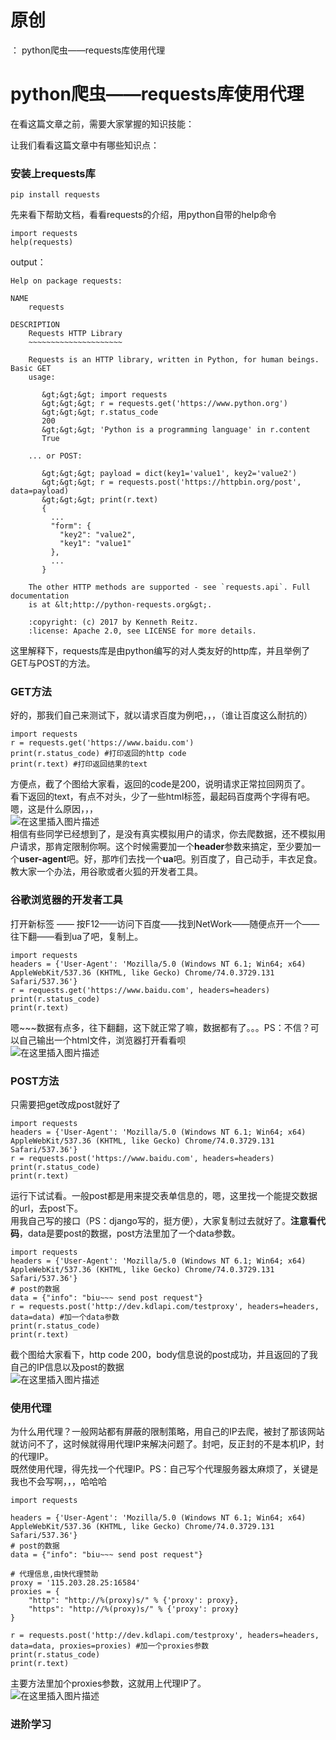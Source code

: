 # 原创
：  python爬虫——requests库使用代理

# python爬虫——requests库使用代理

在看这篇文章之前，需要大家掌握的知识技能：

让我们看看这篇文章中有哪些知识点：

### 安装上requests库

```
pip install requests

```

先来看下帮助文档，看看requests的介绍，用python自带的help命令

```
import requests
help(requests)

```

output：

```
Help on package requests:

NAME
    requests

DESCRIPTION
    Requests HTTP Library
    ~~~~~~~~~~~~~~~~~~~~~
    
    Requests is an HTTP library, written in Python, for human beings. Basic GET
    usage:
    
       &gt;&gt;&gt; import requests
       &gt;&gt;&gt; r = requests.get('https://www.python.org')
       &gt;&gt;&gt; r.status_code
       200
       &gt;&gt;&gt; 'Python is a programming language' in r.content
       True
    
    ... or POST:
    
       &gt;&gt;&gt; payload = dict(key1='value1', key2='value2')
       &gt;&gt;&gt; r = requests.post('https://httpbin.org/post', data=payload)
       &gt;&gt;&gt; print(r.text)
       {
         ...
         "form": {
           "key2": "value2",
           "key1": "value1"
         },
         ...
       }
    
    The other HTTP methods are supported - see `requests.api`. Full documentation
    is at &lt;http://python-requests.org&gt;.
    
    :copyright: (c) 2017 by Kenneth Reitz.
    :license: Apache 2.0, see LICENSE for more details.

```

这里解释下，requests库是由python编写的对人类友好的http库，并且举例了GET与POST的方法。

### GET方法

好的，那我们自己来测试下，就以请求百度为例吧，，，（谁让百度这么耐抗的）

```
import requests
r = requests.get('https://www.baidu.com')
print(r.status_code) #打印返回的http code
print(r.text) #打印返回结果的text

```

方便点，截了个图给大家看，返回的code是200，说明请求正常拉回网页了。<br/> 看下返回的text，有点不对头，少了一些html标签，最起码百度两个字得有吧。嗯，这是什么原因，，，<br/> <img alt="在这里插入图片描述" src="https://i-blog.csdnimg.cn/blog_migrate/1587288146e2d35f60427432794841bd.png"/><br/> 相信有些同学已经想到了，是没有真实模拟用户的请求，你去爬数据，还不模拟用户请求，那肯定限制你啊。这个时候需要加一个**header**参数来搞定，至少要加一个**user-agent**吧。好，那咋们去找一个**ua**吧。别百度了，自己动手，丰衣足食。教大家一个办法，用谷歌或者火狐的开发者工具。

### 谷歌浏览器的开发者工具

打开新标签 —— 按F12——访问下百度——找到NetWork——随便点开一个——往下翻——看到ua了吧，复制上。

```
import requests
headers = {'User-Agent': 'Mozilla/5.0 (Windows NT 6.1; Win64; x64) AppleWebKit/537.36 (KHTML, like Gecko) Chrome/74.0.3729.131 Safari/537.36'}
r = requests.get('https://www.baidu.com', headers=headers)
print(r.status_code)
print(r.text)

```

嗯~~~数据有点多，往下翻翻，这下就正常了嘛，数据都有了。。。PS：不信？可以自己输出一个html文件，浏览器打开看看呗<br/> <img alt="在这里插入图片描述" src="https://i-blog.csdnimg.cn/blog_migrate/7e2b0fafd133554ed625d1913a66eb73.png"/>

### POST方法

只需要把get改成post就好了

```
import requests
headers = {'User-Agent': 'Mozilla/5.0 (Windows NT 6.1; Win64; x64) AppleWebKit/537.36 (KHTML, like Gecko) Chrome/74.0.3729.131 Safari/537.36'}
r = requests.post('https://www.baidu.com', headers=headers)
print(r.status_code)
print(r.text)

```

运行下试试看。一般post都是用来提交表单信息的，嗯，这里找一个能提交数据的url，去post下。<br/> 用我自己写的接口（PS：django写的，挺方便），大家复制过去就好了。**注意看代码**，data是要post的数据，post方法里加了一个data参数。

```
import requests
headers = {'User-Agent': 'Mozilla/5.0 (Windows NT 6.1; Win64; x64) AppleWebKit/537.36 (KHTML, like Gecko) Chrome/74.0.3729.131 Safari/537.36'}
# post的数据
data = {"info": "biu~~~ send post request"}
r = requests.post('http://dev.kdlapi.com/testproxy', headers=headers, data=data) #加一个data参数
print(r.status_code)
print(r.text)

```

截个图给大家看下，http code 200，body信息说的post成功，并且返回的了我自己的IP信息以及post的数据<br/> <img alt="在这里插入图片描述" src="https://i-blog.csdnimg.cn/blog_migrate/edff3f9daab1789c9be7c844d8d1eda5.png"/>

### 使用代理

为什么用代理？一般网站都有屏蔽的限制策略，用自己的IP去爬，被封了那该网站就访问不了，这时候就得用代理IP来解决问题了。封吧，反正封的不是本机IP，封的代理IP。<br/> 既然使用代理，得先找一个代理IP。PS：自己写个代理服务器太麻烦了，关键是我也不会写啊，，，哈哈哈

```
import requests

headers = {'User-Agent': 'Mozilla/5.0 (Windows NT 6.1; Win64; x64) AppleWebKit/537.36 (KHTML, like Gecko) Chrome/74.0.3729.131 Safari/537.36'}
# post的数据
data = {"info": "biu~~~ send post request"}

# 代理信息,由快代理赞助
proxy = '115.203.28.25:16584'
proxies = {
    "http": "http://%(proxy)s/" % {'proxy': proxy},
    "https": "http://%(proxy)s/" % {'proxy': proxy}
}

r = requests.post('http://dev.kdlapi.com/testproxy', headers=headers, data=data, proxies=proxies) #加一个proxies参数
print(r.status_code)
print(r.text)

```

主要方法里加个proxies参数，这就用上代理IP了。<br/> <img alt="在这里插入图片描述" src="https://i-blog.csdnimg.cn/blog_migrate/4171366429aebfb4a28b0a3671653b12.png"/>

### 进阶学习
